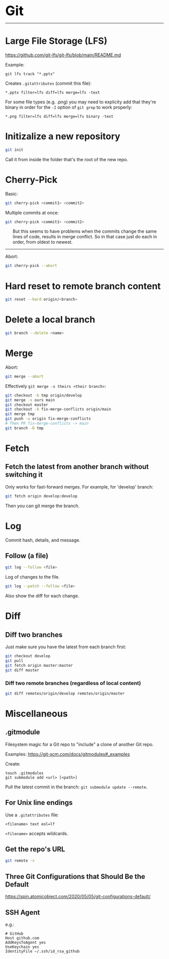 **<span style="font-size:3em;color:black">Git</span>**
***

# Large File Storage (LFS)
https://github.com/git-lfs/git-lfs/blob/main/README.md

Example:
```
git lfs track "*.pptx"
```
Creates `.gitattributes` (commit this file):
```
*.pptx filter=lfs diff=lfs merge=lfs -text
```

For some file types (e.g. .png) you may need to explicity add that they're
binary in order for the `-I` option of `git grep` to work properly:
```
*.png filter=lfs diff=lfs merge=lfs binary -text
```

# Initizalize a new repository
```bash
git init
```
Call it from inside the folder that's the root of the new repo.

# Cherry-Pick
Basic:
```bash
git cherry-pick <commit1> <commit2>
```

Multiple commits at once:
```bash
git cherry-pick <commit1> <commit2>
```
   <ul>
   But this seems to have problems when the commits change the same lines of code, results in merge conflict.  So in that case just do each in order, from oldest to newest.
   </ul>

---
Abort:
```bash
git cherry-pick --abort
```

# Hard reset to remote branch content
```bash
git reset --hard origin/<branch>
```

# Delete a local branch
```bash
git branch --delete <name>
```

# Merge

Abort:
```bash
git merge --abort
```

Effectively `git merge -s theirs <their branch>`:
```bash
git checkout -b tmp origin/develop
git merge -s ours main
git checkout master
git checkout -b fix-merge-conflicts origin/main
git merge tmp
git push -u origin fix-merge-conflicts
# Then PR fix-merge-conflicts -> main
git branch -D tmp
```


# Fetch

## Fetch the latest from another branch without switching it
Only works for fast-forward merges.
For example, for 'develop' branch:
```bash
git fetch origin develop:develop
```
Then you can git merge the branch.

# Log

Commit hash, details, and message.

## Follow (a file)
```bash
git log --follow <file>
```
Log of changes to the file.

```bash
git log --patch --follow <file>
```
Also show the diff for each change.

# Diff

## Diff two branches
Just make sure you have the latest from each branch first:
```bash
git checkout develop
git pull
git fetch origin master:master
git diff master
```

### Diff two remote branches (regardless of local content)
```bash
git diff remotes/origin/develop remotes/origin/master
```

# Miscellaneous

## .gitmodule

Filesystem magic for a Git repo to "include" a clone of another Git repo.

Examples: https://git-scm.com/docs/gitmodules#_examples

Create:
```
touch .gitmodules
git submodule add <url> [<path>]
```

Pull the latest commit in the branch: `git submodule update --remote`.

## For Unix line endings
Use a `.gitattributes` file:
```
<filename> text eol=lf
```
```<filename>``` accepts wildcards.

## Get the repo's URL
```bash
git remote -v
```

## Three Git Configurations that Should Be the Default
https://spin.atomicobject.com/2020/05/05/git-configurations-default/

## SSH Agent
e.g.:
```
# GitHub
Host github.com
AddKeysToAgent yes
UseKeychain yes
IdentityFile ~/.ssh/id_rsa_github
```

